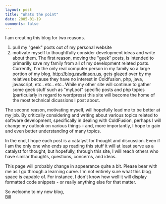 ```yaml
---
layout: post
title: "Whats the point"
date: 2005-01-19
comments: false
---
```

I am creating this blog for two reasons.  

  1. pull my "geek" posts out of my personal website
  2. motivate myself to thoughtfully consider development ideas and write about them.
The first reason, moving the "geek" posts, is intended to primarilly save my
family from all of my development related posts. Currently, I'm the only real
computer person in my family so a large portion of my blog,
http://blog.rawlinson.us, gets glazed over by my relatives because they have
no interest in Coldfusion, php, java, javascript, etc.. etc.. etc.. While my
other site will continue to gather some geek stuff such as "myLoot" specific
posts and php topics (particularly in regard to wordpress) this site will
become the home of the most technical dicussions I post about.  
  
The second reason, motivating myself, will hopefully lead me to be better at
my job. By critically considering and writing about various topics related to
software development, specifically in dealing with ColdFusion, perhaps I will
change my outlook on various things - and, more importantly, I hope to gain
and even better understanding of many topics.  
  
In the end, I hope each post is a catalyst for thought and discussion. Even if
I am the only one who ends up reading this stuff it will at least serve as a
catalyst for thought; but hopefully, through this site, I will reach others
who have similar thoughts, questions, concerns, and ideas.  
  
This page will probably change in appearance quite a bit. Please bear with me
as I go through a learning curve. I'm not entirely sure what this blog space
is capable of. For instance, I don't know how well it will display formatted
code snippets - or really anything else for that matter.  
  
So welcome to my new blog,  
Bill  


